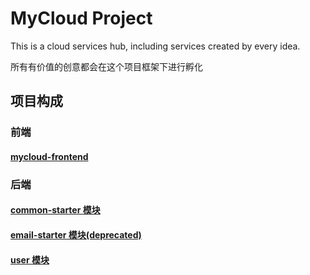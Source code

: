 # MyCloud Project 

This is a cloud services hub, including services created by every idea.

所有有价值的创意都会在这个项目框架下进行孵化

## 项目构成

### 前端

#### [mycloud-frontend](https://github.com/lookoutldz/mycloud-frontend)

### 后端

#### [common-starter 模块](./common-starter/README.md)
#### [email-starter 模块(deprecated)](./email-starter/README.md)
#### [user 模块](./user/README.md)